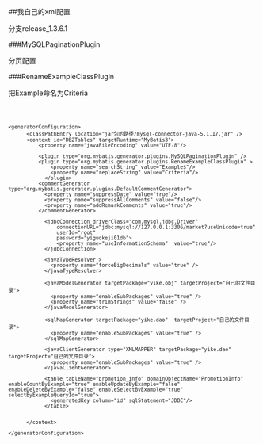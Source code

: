 ##我自己的xml配置

分支release_1.3.6.1

###MySQLPaginationPlugin

分页配置

###RenameExampleClassPlugin

把Example命名为Criteria

<code>

	<generatorConfiguration>
		  <classPathEntry location="jar包的路径/mysql-connector-java-5.1.17.jar" />
		  <context id="DB2Tables" targetRuntime="MyBatis3">
			  <property name="javaFileEncoding" value="UTF-8"/> 

			  <plugin type="org.mybatis.generator.plugins.MySQLPaginationPlugin" />
			  <plugin type="org.mybatis.generator.plugins.RenameExampleClassPlugin" >
			      <property name="searchString" value="Example$"/>
			      <property name="replaceString" value="Criteria"/>
			    </plugin>
			  <commentGenerator type="org.mybatis.generator.plugins.DefaultCommentGenerator">
			    <property name="suppressDate" value="true"/>
			    <property name="suppressAllComments" value="false"/>
			    <property name="addRemarkComments" value="true"/>
			  </commentGenerator>
			
			    <jdbcConnection driverClass="com.mysql.jdbc.Driver"
			        connectionURL="jdbc:mysql://127.0.0.1:3306/market?useUnicode=true"
			        userId="root"
			        password="yiguokeji01db">
			        <property name="useInformationSchema"  value="true"/>
			    </jdbcConnection>
			
			    <javaTypeResolver >
			      <property name="forceBigDecimals" value="true" />
			    </javaTypeResolver>
			
			    <javaModelGenerator targetPackage="yike.obj" targetProject="自己的文件目录">
			      <property name="enableSubPackages" value="true" />
			      <property name="trimStrings" value="false" />
			    </javaModelGenerator>
			
			    <sqlMapGenerator targetPackage="yike.dao"  targetProject="自己的文件目录">
			      <property name="enableSubPackages" value="true" />
			    </sqlMapGenerator>
				
				<javaClientGenerator type="XMLMAPPER" targetPackage="yike.dao" targetProject="自己的文件目录">  
				  <property name="enableSubPackages" value="true" />
				</javaClientGenerator>  
				
			    <table tableName="promotion_info" domainObjectName="PromotionInfo" enableCountByExample="true" enableUpdateByExample="false" enableDeleteByExample="false" enableSelectByExample="true" selectByExampleQueryId="true">
			      <generatedKey column="id" sqlStatement="JDBC"/>
			    </table>
		
		   
		  </context>
	  
	</generatorConfiguration>
</code>
